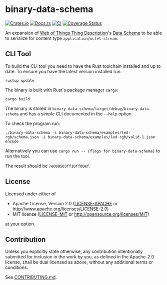 # binary-data-schema

[![Crates.io](https://img.shields.io/crates/v/binary-data-schema.svg)](https://crates.io/crates/binary-data-schema)
[![Docs.rs](https://docs.rs/binary-data-schema/badge.svg)](https://docs.rs/binary-data-schema)
[![CI](https://github.com/wintechis/binary-data-schema/workflows/Continuous%20Integration/badge.svg)](https://github.com/wintechis/binary-data-schema/actions)
[![Coverage Status](https://coveralls.io/repos/github/wintechis/binary-data-schema/badge.svg?branch=master)](https://coveralls.io/github/wintechis/binary-data-schema?branch=master)

An expansion of [Web of Things Thing Description](https://www.w3.org/TR/wot-thing-description/)'s [Data Schema](https://www.w3.org/2019/wot/json-schema) to be able to serialize for content type `application/octet-stream`.

## CLI Tool

To build the CLI tool you need to have the Rust toolchain installed and up to date. To ensure you have the latest version installed run:

```
rustup update
```

The binary is built with Rust's package manager `cargo`:

```
cargo build
```

The binary is stored in `binary-data-schema/target/debug/binary-data-schema` and has a simple CLI documented in the `--help` option.

To check the program run:

```
./binary-data-schema -s binary-data-schema/examples/led-rgb/schema.json -i binary-data-schema/examples/led-rgb/valid-1.json encode
```

Alternatively you can use `cargo run -- {flags for binary-data-schema}` to run the tool.

The result should be `7e000503ff10ff00ef`.

## License

Licensed under either of

 * Apache License, Version 2.0
   ([LICENSE-APACHE](LICENSE-APACHE) or http://www.apache.org/licenses/LICENSE-2.0)
 * MIT license
   ([LICENSE-MIT](LICENSE-MIT) or http://opensource.org/licenses/MIT)

at your option.

## Contribution

Unless you explicitly state otherwise, any contribution intentionally submitted
for inclusion in the work by you, as defined in the Apache-2.0 license, shall be
dual licensed as above, without any additional terms or conditions.

See [CONTRIBUTING.md](CONTRIBUTING.md).
